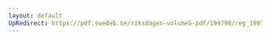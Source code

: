 ```yaml
---
layout: default
UpRedirect: https://pdf.swedeb.se/riksdagen-volumeG-pdf/199798/reg_199798/reg_199798_0248.pdf
---
```

